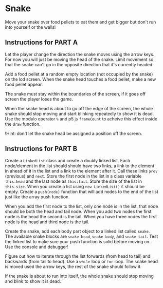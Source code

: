 # Snake

Move your snake over food pellets to eat them and get bigger but don't run into yourself or the walls!

## Instructions for PART A

Let the player change the direction the snake moves using the arrow keys. For now you will just be moving the head of the snake. Limit movement so that the snake can't go in the opposite direction that it's currently headed.

Add a food pellet at a random empty location (not occupied by the snake) on the lcd screen. When the snake head touches a food pellet, make a new food pellet appear.

The snake must stay within the boundaries of the screen, if it goes off screen the player loses the game.

When the snake head is about to go off the edge of the screen, the whole snake should stop moving and start blinking repeatedly to show it is dead. Use the modulo operator `%` and p5.js `frameCount` to acheive this effect inside the `draw` function.

!Hint: don't let the snake head be assigned a position off the screen.

## Instructions for PART B

Create a `LinkedList` class and create a doubly linked list. Each node/element in the list should should have two links, a link to the element in ahead of it in the list and a link to the element after it. Call these links `prev` (previous) and `next`. Store the first node in the list in a class variable `this.head` and the last node as `this.tail`. Store the size of the list in `this.size`. When you create a list using `new LinkedList()` it should be empty. Create a `push(node)` function that will add nodes to the end of the list just like the array push function.

When you add the first node to the list, only one node is in the list, that node should be both the head and tail node. When you add two nodes the first node is the head the second is the tail. When you have three nodes the first node is the head and third node is the tail.

Create the snake, add each body part object to a linked list called `snake`. The available snake blocks are `snake head`, `snake body`, and `snake tail`. Test the linked list to make sure your push function is solid before moving on. Use the console and debugger!

Figure out how to iterate through the list forwards (from head to tail) and backwards (from tail to head). Use a `while` loop or `for` loop. The snake head is moved used the arrow keys, the rest of the snake should follow it.

If the snake is about to run into itself, the whole snake should stop moving and blink to show it is dead.
